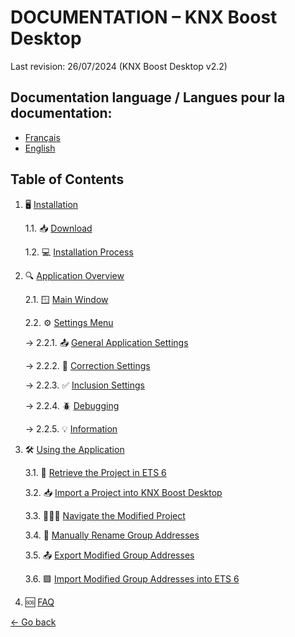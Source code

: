 # DOCUMENTATION – KNX Boost Desktop

Last revision: 26/07/2024 (KNX Boost Desktop v2.2)

## Documentation language / Langues pour la documentation:
- [Français](README.md)
- [English](README-EN.md)

## Table of Contents
1. 🖥 [Installation](Installation/installation-en.md)

   1.1. 📥 [Download](Installation/download.md)

   1.2. 💻 [Installation Process](Installation/installingtheapp.md)

2. 🔍 [Application Overview](#application-overview)

   2.1. 🪟 [Main Window](ApplicationOverview/mainwindow)

   2.2. ⚙️ [Settings Menu](ApplicationOverview/settingswindow.md)

   → 2.2.1. 📤 [General Application Settings](ApplicationOverview/settingswindow.md#general-application-settings)

   → 2.2.2. 📝 [Correction Settings](ApplicationOverview/settingswindow.md#correction-settings)

   → 2.2.3. ✅ [Inclusion Settings](ApplicationOverview/settingswindow.md#inclusion-settings)

   → 2.2.4. 🪲 [Debugging](ApplicationOverview/settingswindow.md#debugging)

   → 2.2.5. 💡 [Information](ApplicationOverview/settingswindow.md#information)

4. 🛠 [Using the Application](UtilisationApplication/utilisation-en.md)

   3.1. 📁 [Retrieve the Project in ETS 6](UtilisationApplication/retrieve-project-from-ets6.md)

   3.2. 📥 [Import a Project into KNX Boost Desktop](UtilisationApplication/import-a-project-in-knx-boost-desktop.md)

   3.3. 🚶‍♂️‍➡️ [Navigate the Modified Project](UtilisationApplication/EN-navigate-the-modified-project.md)

   3.4. 📝 [Manually Rename Group Addresses](UtilisationApplication/EN-manually-rename-group-addresses.md)

   3.5. 📤 [Export Modified Group Addresses](UtilisationApplication/EN-export-modified-group-addresses.md)

   3.6. 🟩 [Import Modified Group Addresses into ETS 6](UtilisationApplication/EN-import-modified-group-addresses-into-ets-6.md)

4. 🆘 [FAQ](FAQ/faq-en.md)


[← Go back](../)

